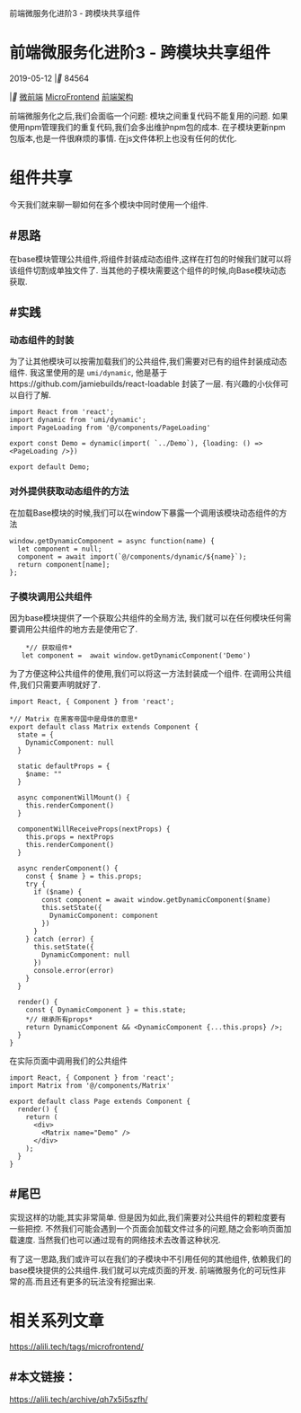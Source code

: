 前端微服务化进阶3 - 跨模块共享组件

# 前端微服务化进阶3 - 跨模块共享组件

2019-05-12
|**  84564

|**  [微前端](https://alili.tech/tags/%E5%BE%AE%E5%89%8D%E7%AB%AF)  [MicroFrontend](https://alili.tech/tags/microfrontend)  [前端架构](https://alili.tech/tags/%E5%89%8D%E7%AB%AF%E6%9E%B6%E6%9E%84)

前端微服务化之后,我们会面临一个问题: 模块之间重复代码不能复用的问题.
如果使用npm管理我们的重复代码,我们会多出维护npm包的成本. 在子模块更新npm包版本,也是一件很麻烦的事情. 在js文件体积上也没有任何的优化.

# 组件共享

今天我们就来聊一聊如何在多个模块中同时使用一个组件.

## #思路

在base模块管理公共组件,将组件封装成动态组件,这样在打包的时候我们就可以将该组件切割成单独文件了. 当其他的子模块需要这个组件的时候,向Base模块动态获取.

## #实践

### 动态组件的封装

为了让其他模块可以按需加载我们的公共组件,我们需要对已有的组件封装成动态组件.
我这里使用的是 `umi/dynamic`,
他是基于https://github.com/jamiebuilds/react-loadable 封装了一层. 有兴趣的小伙伴可以自行了解.

	import React from 'react';
	import dynamic from 'umi/dynamic';
	import PageLoading from '@/components/PageLoading'

	export const Demo = dynamic(import( `../Demo`), {loading: () => <PageLoading />})

	export default Demo;

### 对外提供获取动态组件的方法

在加载Base模块的时候,我们可以在window下暴露一个调用该模块动态组件的方法

	window.getDynamicComponent = async function(name) {
	  let component = null;
	  component = await import(`@/components/dynamic/${name}`);
	  return component[name];
	};

### 子模块调用公共组件

因为base模块提供了一个获取公共组件的全局方法, 我们就可以在任何模块任何需要调用公共组件的地方去是使用它了.

	    *// 获取组件*
	   let component =  await window.getDynamicComponent('Demo')

为了方便这种公共组件的使用,我们可以将这一方法封装成一个组件. 在调用公共组件,我们只需要声明就好了.

	import React, { Component } from 'react';

	*// Matrix 在黑客帝国中是母体的意思*
	export default class Matrix extends Component {
	  state = {
	    DynamicComponent: null
	  }

	  static defaultProps = {
	    $name: ""
	  }

	  async componentWillMount() {
	    this.renderComponent()
	  }

	  componentWillReceiveProps(nextProps) {
	    this.props = nextProps
	    this.renderComponent()
	  }

	  async renderComponent() {
	    const { $name } = this.props;
	    try {
	      if ($name) {
	        const component = await window.getDynamicComponent($name)
	        this.setState({
	          DynamicComponent: component
	        })
	      }
	    } catch (error) {
	      this.setState({
	        DynamicComponent: null
	      })
	      console.error(error)
	    }
	  }

	  render() {
	    const { DynamicComponent } = this.state;
	    *// 继承所有props*
	    return DynamicComponent && <DynamicComponent {...this.props} />;
	  }
	}

在实际页面中调用我们的公共组件

	import React, { Component } from 'react';
	import Matrix from '@/components/Matrix'

	export default class Page extends Component {
	  render() {
	    return (
	      <div>
	        <Matrix name="Demo" />
	      </div>
	    );
	  }
	}

## #尾巴

实现这样的功能,其实非常简单. 但是因为如此,我们需要对公共组件的颗粒度要有一些把控. 不然我们可能会遇到一个页面会加载文件过多的问题,随之会影响页面加载速度. 当然我们也可以通过现有的网络技术去改善这种状况.

有了这一思路,我们或许可以在我们的子模块中不引用任何的其他组件, 依赖我们的base模块提供的公共组件.我们就可以完成页面的开发.
前端微服务化的可玩性非常的高.而且还有更多的玩法没有挖掘出来.

# 相关系列文章

https://alili.tech/tags/microfrontend/

## #本文链接：

https://alili.tech/archive/qh7x5i5szfh/